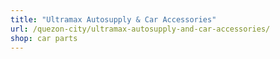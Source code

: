 ```yaml
---
title: "Ultramax Autosupply & Car Accessories"
url: /quezon-city/ultramax-autosupply-and-car-accessories/
shop: car parts
---
```

